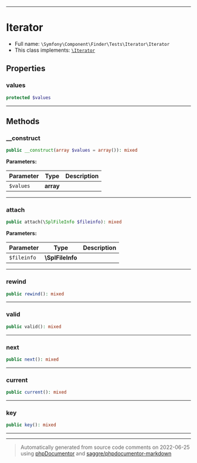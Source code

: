 ***

# Iterator





* Full name: `\Symfony\Component\Finder\Tests\Iterator\Iterator`
* This class implements:
[`\Iterator`](../../../../../Iterator.md)



## Properties


### values



```php
protected $values
```






***

## Methods


### __construct



```php
public __construct(array $values = array()): mixed
```








**Parameters:**

| Parameter | Type | Description |
|-----------|------|-------------|
| `$values` | **array** |  |




***

### attach



```php
public attach(\SplFileInfo $fileinfo): mixed
```








**Parameters:**

| Parameter | Type | Description |
|-----------|------|-------------|
| `$fileinfo` | **\SplFileInfo** |  |




***

### rewind



```php
public rewind(): mixed
```











***

### valid



```php
public valid(): mixed
```











***

### next



```php
public next(): mixed
```











***

### current



```php
public current(): mixed
```











***

### key



```php
public key(): mixed
```











***


***
> Automatically generated from source code comments on 2022-06-25 using [phpDocumentor](http://www.phpdoc.org/) and [saggre/phpdocumentor-markdown](https://github.com/Saggre/phpDocumentor-markdown)
